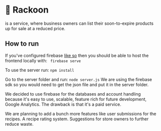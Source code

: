# 🦝 Rackoon
is a service, where business owners can list their soon-to-expire products up for sale at a reduced price.
## How to run
If you've configured firebase [like so](https://firebase.google.com/docs/cli) then you should be able to host the frontend locally with:  `` firebase serve``  

To use the server run: ``npm install``

Go to the server folder and run:
``node server.js``
We are using the firebase sdk so you would need to get the json file and put it in the server folder.

We decided to use firebase for the databases and account handling because it's easy to use, scalable, feature rich for future development, Google Analytics.
The drawback is that it's a paid service.

We are planning to add a bunch more features like user submissions for the recipes. A recipe rating system. Suggestions for store owners to further reduce waste.

